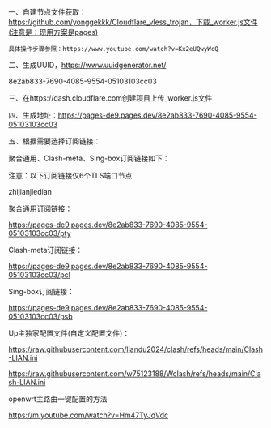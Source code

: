 一、自建节点文件获取：https://github.com/yonggekkk/Cloudflare_vless_trojan，下载_worker.js文件(注意是：现用方案是pages)

	具体操作步骤参照：https://www.youtube.com/watch?v=Kx2eUQwyWcQ

二、生成UUID，https://www.uuidgenerator.net/

8e2ab833-7690-4085-9554-05103103cc03

三、在https://dash.cloudflare.com创建项目上传_worker.js文件

四、生成地址：https://pages-de9.pages.dev/8e2ab833-7690-4085-9554-05103103cc03

五、根据需要选择订阅链接：

聚合通用、Clash-meta、Sing-box订阅链接如下：

注意：以下订阅链接仅6个TLS端口节点

zhijianjiedian

聚合通用订阅链接：

https://pages-de9.pages.dev/8e2ab833-7690-4085-9554-05103103cc03/pty	

Clash-meta订阅链接：

https://pages-de9.pages.dev/8e2ab833-7690-4085-9554-05103103cc03/pcl	

Sing-box订阅链接：

https://pages-de9.pages.dev/8e2ab833-7690-4085-9554-05103103cc03/psb



Up主独家配置文件(自定义配置文件)：

https://raw.githubusercontent.com/liandu2024/clash/refs/heads/main/Clash-LIAN.ini

https://raw.githubusercontent.com/w75123188/Wclash/refs/heads/main/Clash-LIAN.ini



openwrt主路由一键配置的方法

https://m.youtube.com/watch?v=Hm47TyJqVdc

